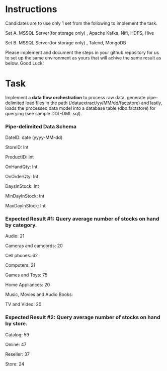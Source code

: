 # Instructions

Candidates are to use only 1 set from the following to implement the task. 

Set A. MSSQL Server(for storage only) , Apache Kafka, Nifi, HDFS, Hive

Set B. MSSQL Server(for storage only) , Talend, MongoDB

Please implement and document the steps in your github repository for us to set up the same environment as yours that will achive the same result as below. Good Luck! 


# Task

Implement a **data flow orchestration** to process raw data, generate pipe-delimited load files in the path (/dataextract/yy/MM/dd/factstore) and lastly, loads the processed data model into a database table (dbo.factstore) for querying (see sample DDL-DML.sql).

### Pipe-delimited Data Schema
DateID: date (yyyy-MM-dd)

StoreID: Int

ProductID: Int

OnHandQty: Int

OnOrderQty: Int

DaysInStock: Int

MinDayInStock: Int

MaxDayInStock: Int


### Expected Result #1: Query average number of stocks on hand by category.

Audio: 21

Cameras and camcords: 20

Cell phones: 62

Computers: 21

Games and Toys: 75

Home Appliances: 20

Music, Movies and Audio Books:

TV and Video: 20


### Expected Result #2: Query average number of stocks on hand by store.

Catalog: 59

Online: 47

Reseller: 37

Store: 24

